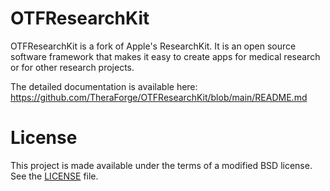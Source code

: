 # OTFResearchKit

OTFResearchKit is a fork of Apple's ResearchKit. It is an open source software framework that makes it easy to create apps for medical research or for other research projects.

The detailed documentation is available here: https://github.com/TheraForge/OTFResearchKit/blob/main/README.md

# License <a name="License"></a>

This project is made available under the terms of a modified BSD license. See the [LICENSE](../blob/theraforge-main/README.md) file.
